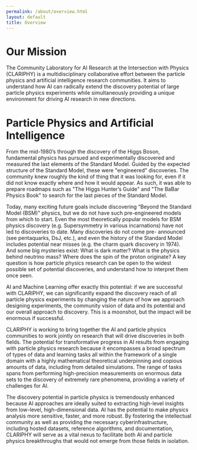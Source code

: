 ```yaml
---
permalink: /about/overview.html
layout: default
title: Overview
---
```


<h1>Our Mission</h1>

The Community Laboratory for AI Research at the Intersection with Physics (CLARIPHY) is a multidisciplinary collaborative effort between the particle physics and artificial intelligence research communities. It aims to understand how AI can radically extend the discovery potential of large particle physics experiments while simultaneously providing a unique environment for driving AI research in new directions. 

<h1>Particle Physics and Artificial Intelligence</h1>

From the mid-1980’s through the discovery of the Higgs Boson, fundamental physics has pursued and experimentally discovered and measured the last elements of the Standard Model. Guided by the expected structure of the Standard Model, these were "engineered" discoveries. The community knew roughly the kind of thing that it was looking for, even if it did not know exactly where and how it would appear. 
As such, it was able to prepare roadmaps such as "The Higgs Hunter’s Guide" and "The BaBar Physics Book" to search for the last pieces of the Standard Model.

Today, many exciting future goals include discovering “Beyond the Standard Model (BSM)” physics, but we do not have such pre-engineered models from which to start. Even the most theoretically popular models for BSM physics discovery (e.g. Supersymmetry in various incarnations) have not led to discoveries to date. Many discoveries do not come pre- announced (see pentaquarks, DsJ, etc.), and even the history of the Standard Model includes potential near misses (e.g. the charm quark discovery in 1974). And some big mysteries exist: What is dark matter? What is the physics behind neutrino mass? Where does the spin of the proton originate? A key question is how particle physics research can be open to the widest possible set of potential discoveries, and understand how to interpret them once seen.

AI and Machine Learning offer exactly this potential: if we are
successful with CLARIPHY, we can significantly expand the discovery
reach of all particle physics experiments by changing the nature
of how we approach designing experiments, the community vision of
data and its potential and our overall approach to discovery.
This is a moonshot, but the impact will be enormous if successful.

CLARIPHY is working to bring together the AI and particle physics communities to work jointly on research that will drive discoveries in both fields. The potential for transformative progress in AI results from engaging with particle physics research because it encompasses a broad spectrum of types of data and learning tasks all within the framework of a single domain with a highly mathematical theoretical underpinning and copious amounts of data, including from detailed simulations. The range of tasks spans from performing high-precision measurements on enormous data sets to the discovery of extremely rare phenomena, providing a variety of challenges for AI. 

The discovery potential in particle physics is tremendously enhanced because AI approaches are ideally suited to extracting high-level insights from low-level, high-dimensional data. AI has the potential to make physics analysis more sensitive, faster, and more robust. By fostering the intellectual community as well as providing the necessary cyberinfrastructure, including hosted datasets, reference algorithms, and documentation, CLARIPHY will serve as a vital nexus to facilitate both AI and particle physics breakthroughs that would not emerge from those fields in isolation.

<!--
![CLARIPHY Institutions Map](/assets/images/clariphy-map.png)
-->

